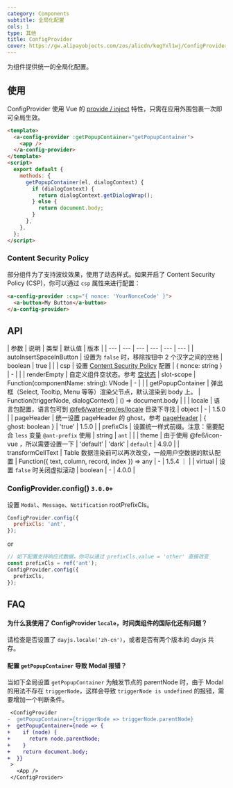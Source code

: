 ```yaml
---
category: Components
subtitle: 全局化配置
cols: 1
type: 其他
title: ConfigProvider
cover: https://gw.alipayobjects.com/zos/alicdn/kegYxl1wj/ConfigProvider.svg
---
```


为组件提供统一的全局化配置。

## 使用

ConfigProvider 使用 Vue 的 [provide / inject](https://vuejs.org/v2/api/#provide-inject) 特性，只需在应用外围包裹一次即可全局生效。

```html
<template>
  <a-config-provider :getPopupContainer="getPopupContainer">
    <app />
  </a-config-provider>
</template>
<script>
  export default {
    methods: {
      getPopupContainer(el, dialogContext) {
        if (dialogContext) {
          return dialogContext.getDialogWrap();
        } else {
          return document.body;
        }
      },
    },
  };
</script>
```

### Content Security Policy

部分组件为了支持波纹效果，使用了动态样式。如果开启了 Content Security Policy (CSP)，你可以通过 `csp` 属性来进行配置：

```html
<a-config-provider :csp="{ nonce: 'YourNonceCode' }">
  <a-button>My Button</a-button>
</a-config-provider>
```

## API

| 参数 | 说明 | 类型 | 默认值 | 版本 |
| --- | --- | --- | --- | --- | --- |
| autoInsertSpaceInButton | 设置为 `false` 时，移除按钮中 2 个汉字之间的空格 | boolean | true |  |
| csp | 设置 [Content Security Policy](https://developer.mozilla.org/en-US/docs/Web/HTTP/CSP) 配置 | { nonce: string } | - |  |
| renderEmpty | 自定义组件空状态。参考 [空状态](/components/empty/) | slot-scope \| Function(componentName: string): VNode | - |  |
| getPopupContainer | 弹出框（Select, Tooltip, Menu 等等）渲染父节点，默认渲染到 body 上。 | Function(triggerNode, dialogContext) | () => document.body |  |
| locale | 语言包配置，语言包可到 [@fe6/water-pro/es/locale](http://unpkg.com/ant-design-vue/es/locale/) 目录下寻找 | object | - | 1.5.0 |
| pageHeader | 统一设置 pageHeader 的 ghost，参考 [pageHeader](<(/components/page-header)>) | { ghost: boolean } | 'true' | 1.5.0 |
| prefixCls | 设置统一样式前缀。注意：需要配合 `less` 变量 `@ant-prefix` 使用 | string | `ant` |  |
| theme | 由于使用 @fe6/icon-vue ，所以需要设置一下 | 'default' | 'dark' | `default` | 4.9.0 |
| transformCellText | Table 数据渲染前可以再次改变，一般用户空数据的默认配置 | Function({ text, column, record, index }) => any | - | 1.5.4 ｜ |
| virtual | 设置 `false` 时关闭虚拟滚动 | boolean | - | 4.0.0 |

### ConfigProvider.config() `3.0.0+`

设置 `Modal`、`Message`、`Notification` rootPrefixCls。

```jsx
ConfigProvider.config({
  prefixCls: 'ant',
});
```

or

```jsx
// 如下配置支持响应式数据，你可以通过 prefixCls.value = 'other' 直接改变
const prefixCls = ref('ant');
ConfigProvider.config({
  prefixCls,
});
```

## FAQ

#### 为什么我使用了 ConfigProvider `locale`，时间类组件的国际化还有问题？

请检查是否设置了 `dayjs.locale('zh-cn')`，或者是否有两个版本的 dayjs 共存。

#### 配置 `getPopupContainer` 导致 Modal 报错？

当如下全局设置 `getPopupContainer` 为触发节点的 parentNode 时，由于 Modal 的用法不存在 `triggerNode`，这样会导致 `triggerNode is undefined` 的报错，需要增加一个判断条件。

```diff
 <ConfigProvider
-  getPopupContainer={triggerNode => triggerNode.parentNode}
+  getPopupContainer={node => {
+    if (node) {
+      return node.parentNode;
+    }
+    return document.body;
+  }}
 >
   <App />
 </ConfigProvider>
```
